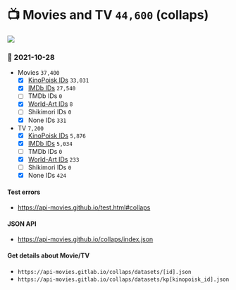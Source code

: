 # :tv: Movies and TV `44,600` (collaps)

<a href="https://API-Movies.github.io"><img src="https://API-Movies.github.io/banner.png?cache"></a>

### :date: 2021-10-28
- Movies `37,400`
  - [x] <a href="https://API-Movies.github.io/collaps/movie_kinopoisk_ids.json">KinoPoisk IDs</a> `33,031`
  - [x] <a href="https://API-Movies.github.io/collaps/movie_imdb_ids.json">IMDb IDs</a> `27,540`
  - [ ] TMDb IDs `0`
  - [x] <a href="https://API-Movies.github.io/collaps/movie_world_art_ids.json">World-Art IDs</a> `8`
  - [ ] Shikimori IDs `0`
  - [x] None IDs `331`
- TV `7,200`
  - [x] <a href="https://API-Movies.github.io/collaps/tv_kinopoisk_ids.json">KinoPoisk IDs</a> `5,876`
  - [x] <a href="https://API-Movies.github.io/collaps/tv_imdb_ids.json">IMDb IDs</a> `5,034`
  - [ ] TMDb IDs `0`
  - [x] <a href="https://API-Movies.github.io/collaps/tv_world_art_ids.json">World-Art IDs</a> `233`
  - [ ] Shikimori IDs `0`
  - [x] None IDs `424`
#### Test errors
- <a href='https://api-movies.github.io/test.html#collaps'>https://api-movies.github.io/test.html#collaps</a>
#### JSON API
- <a href='https://api-movies.github.io/collaps/index.json'>https://api-movies.github.io/collaps/index.json</a>
#### Get details about Movie/TV
- `https://api-movies.gitlab.io/collaps/datasets/[id].json`
- `https://api-movies.gitlab.io/collaps/datasets/kp[kinopoisk_id].json`
